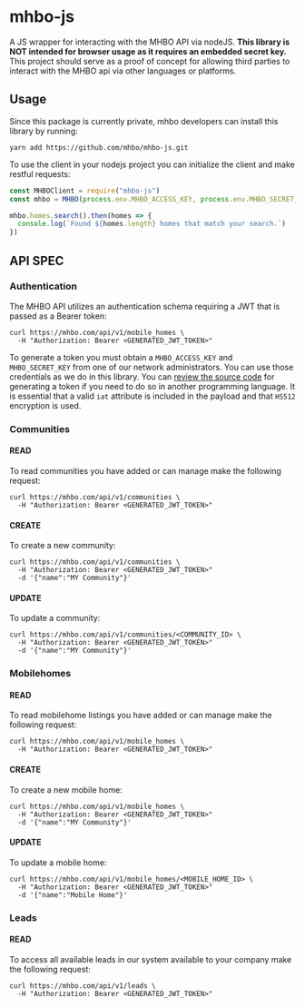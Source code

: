 # mhbo-js

A JS wrapper for interacting with the MHBO API via nodeJS. **This library is NOT intended for browser usage as it requires an embedded secret key.** This project should serve as a proof of concept for allowing third parties to interact with the MHBO api via other languages or platforms.

## Usage

Since this package is currently private, mhbo developers can install this library by running:

`yarn add https://github.com/mhbo/mhbo-js.git`

To use the client in your nodejs project you can initialize the client and make restful requests:

```js
const MHBOClient = require("mhbo-js")
const mhbo = MHBO(process.env.MHBO_ACCESS_KEY, process.env.MHBO_SECRET_KEY)

mhbo.homes.search().then(homes => {
  console.log(`Found ${homes.length} homes that match your search.`)
})
```

## API SPEC

### Authentication

The MHBO API utilizes an authentication schema requiring a JWT that is passed as a Bearer token:

```
curl https://mhbo.com/api/v1/mobile_homes \
  -H "Authorization: Bearer <GENERATED_JWT_TOKEN>"
```

To generate a token you must obtain a `MHBO_ACCESS_KEY` and `MHBO_SECRET_KEY` from one of our network administrators. You can use those credentials as we do in this library. You can [review the source code](https://github.com/mhbo/mhbo-js/blob/master/src/token.ts#L14) for generating a token if you need to do so in another programming language. It is essential that a valid `iat` attribute is included in the payload and that `HS512` encryption is used.

### Communities

#### READ

To read communities you have added or can manage make the following request:

```
curl https://mhbo.com/api/v1/communities \
  -H "Authorization: Bearer <GENERATED_JWT_TOKEN>"
```

#### CREATE

To create a new community:

```
curl https://mhbo.com/api/v1/communities \
  -H "Authorization: Bearer <GENERATED_JWT_TOKEN>"
  -d '{"name":"MY Community"}'
```

#### UPDATE

To update a community:

```
curl https://mhbo.com/api/v1/communities/<COMMUNITY_ID> \
  -H "Authorization: Bearer <GENERATED_JWT_TOKEN>"
  -d '{"name":"MY Community"}'
```

### Mobilehomes

#### READ

To read mobilehome listings you have added or can manage make the following request:

```
curl https://mhbo.com/api/v1/mobile_homes \
  -H "Authorization: Bearer <GENERATED_JWT_TOKEN>"
```

#### CREATE

To create a new mobile home:

```
curl https://mhbo.com/api/v1/mobile_homes \
  -H "Authorization: Bearer <GENERATED_JWT_TOKEN>"
  -d '{"name":"MY Community"}'
```

#### UPDATE

To update a mobile home:

```
curl https://mhbo.com/api/v1/mobile_homes/<MOBILE_HOME_ID> \
  -H "Authorization: Bearer <GENERATED_JWT_TOKEN>"
  -d '{"name":"Mobile Home"}'
```

### Leads

#### READ

To access all available leads in our system available to your company make the following request:

```
curl https://mhbo.com/api/v1/leads \
  -H "Authorization: Bearer <GENERATED_JWT_TOKEN>"
```
